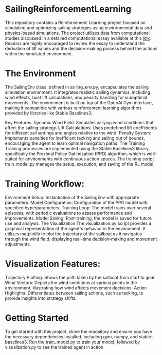 # SailingReinforcementLearning
This repository contains a Reinforcement Learning project focused on simulating and optimizing sailing strategies using environmental data and physics-based simulations. The project utilizes data from computational studies discussed in a detailed computational essay available at this [link](https://community.wolfram.com/groups/-/m/t/2963984). Readers are highly encouraged to review the essay to understand the derivation of lift values and the decision-making process behind the actions within the simulated environment.

# The Environment
The SailingEnv class, defined in sailing_env.py, encapsulates the sailing simulation environment. It integrates realistic sailing dynamics, including wind effects, boat lift calculations, and penalty handling for suboptimal movements. The environment is built on top of the OpenAI Gym interface, making it compatible with various reinforcement learning algorithms provided by libraries like Stable Baselines3.

Key Features:
Dynamic Wind Field: Simulates varying wind conditions that affect the sailing strategy.
Lift Calculations: Uses predefined lift coefficients for different sail settings and angles relative to the wind.
Penalty System: Implements penalties for inefficient tacking and sailing out of bounds, encouraging the agent to learn optimal navigation paths.
The Training
Training processes are implemented using the Stable Baselines3 library, specifically the Proximal Policy Optimization (PPO) algorithm, which is well-suited for environments with continuous action spaces. The training script train_model.py manages the setup, execution, and saving of the RL model.

# Training Workflow:
Environment Setup: Instantiation of the SailingEnv with appropriate parameters.
Model Configuration: Configuration of the PPO model with specified hyperparameters.
Training Loop: The model trains over several episodes, with periodic evaluations to assess performance and improvements.
Model Saving: Post-training, the model is saved for future use and analysis.
The Visualization
The visualization.py script provides a graphical representation of the agent's behavior in the environment. It utilizes matplotlib to plot the trajectory of the sailboat as it navigates through the wind field, displaying real-time decision-making and movement adjustments.

# Visualization Features:
Trajectory Plotting: Shows the path taken by the sailboat from start to goal.
Wind Vectors: Depicts the wind conditions at various points in the environment, illustrating how wind affects movement decisions.
Action Highlights: Differentiates between sailing actions, such as tacking, to provide insights into strategy shifts.

# Getting Started
To get started with this project, clone the repository and ensure you have the necessary dependencies installed, including gym, numpy, and stable-baselines3. Run the train_model.py to train your model, followed by visualization.py to see the trained agent in action.


